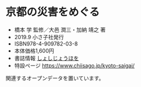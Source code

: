 # 京都の災害をめぐる

* 橋本 学 監修／大邑 潤三・加納 靖之 著
* 2019.9 小さ子社発行
* ISBN978-4-909782-03-8
* 本体価格1,600円
* 書誌情報 <a href = "https://www.chiisago.jp/books/?code=9784909782038" target="_blank">しょしじょうほを</a>
* 特設ページ <a href = "https://www.chiisago.jp/kyoto-saigai/" target="_blank">https://www.chiisago.jp/kyoto-saigai/</a>


関連するオープンデータを置いています。
